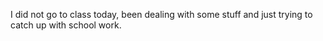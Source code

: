 I did not go to class today, been dealing with some stuff and just trying to catch up with school work. 
